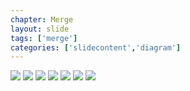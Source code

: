 ```yaml
---
chapter: Merge
layout: slide
tags: ['merge']
categories: ['slidecontent','diagram']
---
```


<div class="diagram-group">
	<img class="diagram" src="assets/diagrams/merge/recursive-basic-01.png">
	<img class="diagram fragment" src="assets/diagrams/merge/recursive-basic-02.png">
	<img class="diagram fragment" src="assets/diagrams/merge/recursive-basic-03.png">
    <img class="diagram fragment" src="assets/diagrams/merge/recursive-basic-04.png">
    <img class="diagram fragment" src="assets/diagrams/merge/recursive-basic-05.png">
    <img class="diagram fragment" src="assets/diagrams/merge/recursive-basic-06.png">
    <img class="diagram fragment" src="assets/diagrams/merge/recursive-basic-07.png">
</div>
